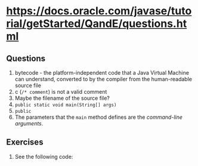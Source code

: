 # https://docs.oracle.com/javase/tutorial/getStarted/QandE/questions.html

## Questions

1. bytecode - the platform-independent code that a Java Virtual Machine can understand, converted to by the compiler from the human-readable source file
2. c (`/* comment`) is not a valid comment
3. Maybe the filename of the source file?
4. `public static void main(String[] args)`
5. `public`
6. The parameters that the `main` method defines are the *command-line arguments*.

## Exercises

1. See the following code:

```java
```
